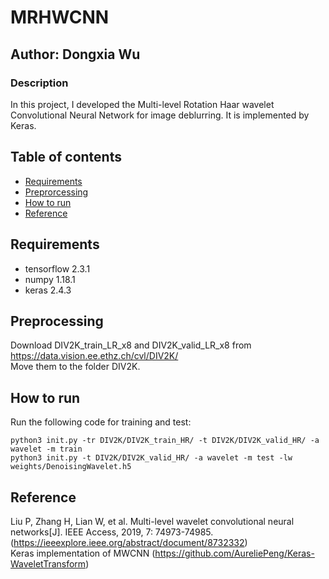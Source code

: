 # MRHWCNN

## Author: Dongxia Wu

### Description
In this project, I developed the Multi-level Rotation Haar wavelet Convolutional Neural Network for image deblurring. It is implemented by Keras.

## Table of contents

- [Requirements](#requirements)
- [Preprorcessing](#preprocessing)
- [How to run](#run)
- [Reference](#reference)

## Requirements <a name="requirements"></a>
* tensorflow 2.3.1
* numpy 1.18.1
* keras 2.4.3

## Preprocessing <a name="preprocessing"></a>
Download DIV2K_train_LR_x8 and DIV2K_valid_LR_x8 from https://data.vision.ee.ethz.ch/cvl/DIV2K/ \
Move them to the folder DIV2K.

## How to run  <a name="run"></a>

Run the following code for training and test:
```
python3 init.py -tr DIV2K/DIV2K_train_HR/ -t DIV2K/DIV2K_valid_HR/ -a wavelet -m train
python3 init.py -t DIV2K/DIV2K_valid_HR/ -a wavelet -m test -lw weights/DenoisingWavelet.h5
```

## Reference  <a name="reference"></a>
Liu P, Zhang H, Lian W, et al. Multi-level wavelet convolutional neural networks[J]. IEEE Access, 2019, 7: 74973-74985.(https://ieeexplore.ieee.org/abstract/document/8732332) \
Keras implementation of MWCNN (https://github.com/AureliePeng/Keras-WaveletTransform)
